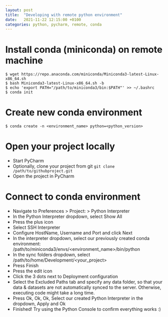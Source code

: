 ```yaml
---
layout: post
title:  "Developing with remote python environment"
date:   2021-11-22 12:15:00 +0100
categories: python, pycharm, remote, conda
---
```


# Install conda (miniconda) on remote machine
```
$ wget https://repo.anaconda.com/miniconda/Miniconda3-latest-Linux-x86_64.sh
$ bash Miniconda3-latest-Linux-x86_64.sh -b
$ echo 'export PATH="/path/to/miniconda3/bin:$PATH"' >> ~/.bashrc
$ conda init
```

# Create new conda environment
```
$ conda create -n <environment_name> python=<python_version>
```

# Open your project locally
- Start PyCharm
- Optionally, clone your project from git `git clone /path/to/githubproject.git`
- Open the project in PyCharm

# Connect to conda environment
- Navigate to Preferences > Project: <Your Project Name> > Python Interpreter
- In the Python Interpreter dropdown, select Show All
- Press the plus icon
- Select SSH Interpreter
- Configure HostName, Username and Port and click Next
- In the interpreter dropdown, select our previously created conda environment: /path/to/miniconda3/envs/<environment_name>/bin/python
- In the sync folders dropdown, select /path/to/home/Development/<your_project>
- Press Finish
- Press the edit icon
- Click the 3 dots next to Deployment configuration
- Select the Excluded Paths tab and specify any data folder, so that your data & datasets are not automatically synced to the server. Otherwise, executing code might take a long time.
- Press Ok, Ok, Ok, Select our created Python Interpreter in the dropdown, Apply and Ok
- Finished! Try using the Python Console to confirm everything works :)
